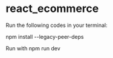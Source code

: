 # react_ecommerce

Run the following codes in your terminal:

npm install --legacy-peer-deps

Run with npm run dev
